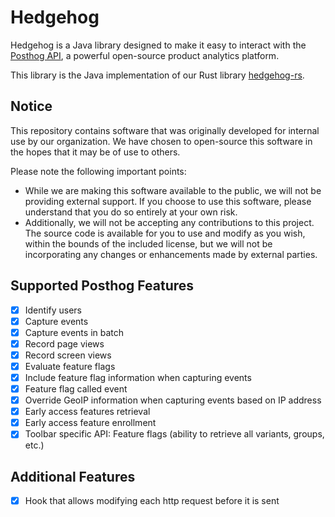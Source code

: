 # Hedgehog

Hedgehog is a Java library designed to make it easy to interact with the [Posthog API](https://posthog.com/docs/api/overview), a powerful open-source product analytics platform.

This library is the Java implementation of our Rust library [hedgehog-rs](https://github.com/villainwtf/hedgehog-rs).

## Notice

This repository contains software that was originally developed for internal use by our organization. We have chosen to open-source this software in the hopes that it may be of use to others.

Please note the following important points:
- While we are making this software available to the public, we will not be providing external support. If you choose to use this software, please understand that you do so entirely at your own risk.
- Additionally, we will not be accepting any contributions to this project. The source code is available for you to use and modify as you wish, within the bounds of the included license, but we will not be incorporating any changes or enhancements made by external parties.

## Supported Posthog Features

- [x] Identify users
- [x] Capture events
- [x] Capture events in batch
- [x] Record page views
- [x] Record screen views
- [x] Evaluate feature flags
- [x] Include feature flag information when capturing events
- [x] Feature flag called event
- [x] Override GeoIP information when capturing events based on IP address
- [x] Early access features retrieval
- [x] Early access feature enrollment
- [x] Toolbar specific API: Feature flags (ability to retrieve all variants, groups, etc.)

## Additional Features
- [x] Hook that allows modifying each http request before it is sent
